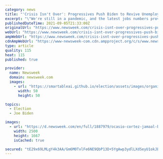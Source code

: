 ```yaml
---
category: news
title: "'Crisis Isn't Over': Progressives Push Biden to Revive Unemployment Benefits Amid Pandemic"
excerpt: "\"We're still in a pandemic, and the latest jobs numbers prove that. Doing our part to support Americans right now includes extending expanded\" unemployment insurance benefits, Representative Jamaal Bowman told Newsweek."
publishedDateTime: 2021-09-05T21:33:00Z
originalUrl: "https://www.newsweek.com/crisis-isnt-over-progressives-push-biden-revive-unemployment-benefits-amid-pandemic-1626267"
webUrl: "https://www.newsweek.com/crisis-isnt-over-progressives-push-biden-revive-unemployment-benefits-amid-pandemic-1626267"
ampWebUrl: "https://www.newsweek.com/crisis-isnt-over-progressives-push-biden-revive-unemployment-benefits-amid-pandemic-1626267?amp=1"
cdnAmpWebUrl: "https://www-newsweek-com.cdn.ampproject.org/c/s/www.newsweek.com/crisis-isnt-over-progressives-push-biden-revive-unemployment-benefits-amid-pandemic-1626267?amp=1"
type: article
quality: 115
heat: 115
published: true

provider:
  name: Newsweek
  domain: newsweek.com
  images:
    - url: "https://smartableai.github.io/election/assets/images/organizations/newsweek.com-50x50.jpg"
      width: 50
      height: 50

topics:
  - Election
  - Joe Biden

images:
  - url: "https://d.newsweek.com/en/full/1887979/ocasio-cortez-jamaal-bowman-progressive-unemployment-benefits-revive.jpg"
    width: 2500
    height: 1667
    isCached: true

secured: "tE29x69LMLgY4k3AA/Gm6M0TxlFe6NE9QbP13D+5YgAwp3ydlLXdSeyU1okJEGCvq036OZLQZ+REHa80O24/ozhkAEdfdHbEZX0PXcMAM5DcRwPKOu3QTdJ47UnS3nND6FP0izrkYxF2f2OvFeZWA/SOrHkVdVC47FKRUWGb0pZrGAtAIGXQapk7cfZqarEnSJjZUjWWuvMK2OKZpWkW81JummMFcI+E13CCkxlsYUY1U0McwxFrhqmyzfGwYRV03+gVKT0zUb1WrWnv+iP4d7ZfHJCWO+QkUXCLhb43p7BkSPft1UEEm3w9HBmCYCiWHEjJXT8DGRzcpOtgsUb3w91rL2Wf6K70g4DIpuWOtvk=;xoL3VuojC5A+zUPEpJ8IUg=="
---
```


